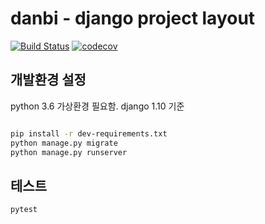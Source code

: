 # danbi - django project layout

[![Build Status](https://travis-ci.org/DanbiEduCorp/server_base.svg?branch=master)](https://travis-ci.org/DanbiEduCorp/server_base)
[![codecov](https://codecov.io/gh/DanbiEduCorp/server_base/branch/master/graph/badge.svg)](https://codecov.io/gh/DanbiEduCorp/server_base)


## 개발환경 설정
python 3.6 가상환경 필요함. django 1.10 기준
```bash

pip install -r dev-requirements.txt
python manage.py migrate
python manage.py runserver 
```
## 테스트

```bash
pytest
```
